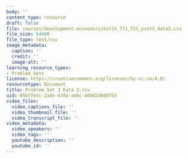 ```yaml
---
body: ''
content_type: resource
draft: false
file: courses/development-economics/mit14_771_f21_pset3_data2.csv
file_size: 54498
file_type: text/csv
image_metadata:
  caption: ''
  credit: ''
  image-alt: ''
learning_resource_types:
- Problem Sets
license: https://creativecommons.org/licenses/by-nc-sa/4.0/
resourcetype: Document
title: Problem Set 3 Data 2.csv
uid: 05bffe3c-2ade-47da-ae6c-b09d2d60bf53
video_files:
  video_captions_file: ''
  video_thumbnail_file: ''
  video_transcript_file: ''
video_metadata:
  video_speakers: ''
  video_tags: ''
  youtube_description: ''
  youtube_id: ''
---
```

